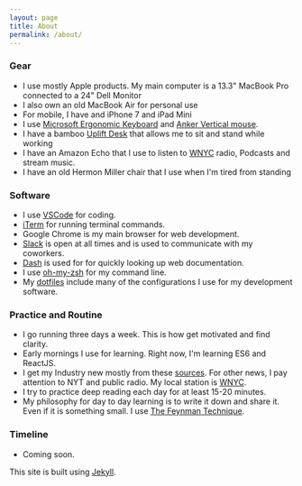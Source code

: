 ```yaml
---
layout: page
title: About
permalink: /about/
---
```


### Gear

- I use mostly Apple products. My main computer is a 13.3" MacBook Pro connected to a 24" Dell Monitor
- I also own an old MacBook Air for personal use
- For mobile, I have and iPhone 7 and iPad Mini
- I use [Microsoft Ergonomic Keyboard](http://a.co/9sjwGmV) and [Anker Vertical mouse](http://a.co/1Yajje6).
- I have a bamboo [Uplift Desk](http://www.upliftdesk.com/) that allows me to sit and stand while working
- I have an Amazon Echo that I use to listen to [WNYC](http://www.wnyc.org/) radio, Podcasts and stream music.
- I have an old Hermon Miller chair that I use when I'm tired from standing

### Software

- I use [VSCode](https://code.visualstudio.com/) for coding.
- [iTerm](https://www.iterm2.com/) for running terminal commands.
- Google Chrome is my main browser for web development.
- [Slack](https://slack.com/) is open at all times and is used to communicate with my coworkers.
- [Dash](https://kapeli.com/dash) is used for for quickly looking up web documentation.
- I use [oh-my-zsh](https://github.com/robbyrussell/oh-my-zsh/) for my command line.
- My [dotfiles](https://github.com/ellm/dotfiles) include many of the configurations I use for my development software.

### Practice and Routine

- I go running three days a week. This is how get motivated and find clarity.
- Early mornings I use for learning. Right now, I'm learning ES6 and ReactJS.
- I get my Industry new mostly from these [sources](/notes/industry-news). For other news, I pay attention to NYT and public radio. My local station is [WNYC](http://wnyc.org).
- I try to practice deep reading each day for at least 15-20 minutes.
- My philosophy for day to day learning is to write it down and share it. Even if it is something small. I use [The Feynman Technique](https://news.ycombinator.com/item?id=11981353).

### Timeline

- Coming soon.

This site is built using [Jekyll](https://jekyllrb.com/).
